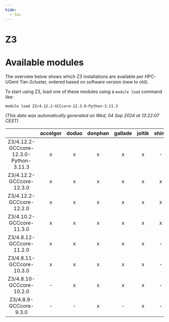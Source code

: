```yaml
---
hide:
  - toc
---
```


Z3
==

# Available modules


The overview below shows which Z3 installations are available per HPC-UGent Tier-2cluster, ordered based on software version (new to old).

To start using Z3, load one of these modules using a `module load` command like:

```shell
module load Z3/4.12.2-GCCcore-12.3.0-Python-3.11.3
```

*(This data was automatically generated on Wed, 04 Sep 2024 at 13:22:07 CEST)*  

| |accelgor|doduo|donphan|gallade|joltik|shinx|skitty|
| :---: | :---: | :---: | :---: | :---: | :---: | :---: | :---: |
|Z3/4.12.2-GCCcore-12.3.0-Python-3.11.3|x|x|x|x|x|-|x|
|Z3/4.12.2-GCCcore-12.3.0|x|x|x|x|x|x|x|
|Z3/4.12.2-GCCcore-12.2.0|x|x|x|x|x|x|x|
|Z3/4.10.2-GCCcore-11.3.0|x|x|x|x|x|x|x|
|Z3/4.8.12-GCCcore-11.2.0|x|x|x|x|x|-|x|
|Z3/4.8.11-GCCcore-10.3.0|x|x|x|x|x|-|x|
|Z3/4.8.10-GCCcore-10.2.0|-|x|x|x|x|-|x|
|Z3/4.8.9-GCCcore-9.3.0|-|-|x|-|x|-|x|
